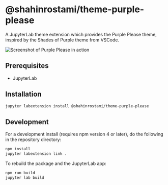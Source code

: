 # @shahinrostami/theme-purple-please

A JupyterLab theme extension which provides the Purple Please theme, inspired by the Shades of Purple theme from VSCode.

![Screenshot of Purple Please in action](screenshot.jpg)

## Prerequisites

* JupyterLab

## Installation

```bash
jupyter labextension install @shahinrostami/theme-purple-please
```

## Development

For a development install (requires npm version 4 or later), do the following in the repository directory:

```bash
npm install
jupyter labextension link .
```

To rebuild the package and the JupyterLab app:

```bash
npm run build
jupyter lab build
```
